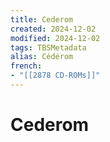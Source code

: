 ```yaml
---
title: Cederom
created: 2024-12-02
modified: 2024-12-02
tags: TBSMetadata
alias: Cédérom
french:
- "[[2878 CD-ROMs]]"
---
```

# Cederom
